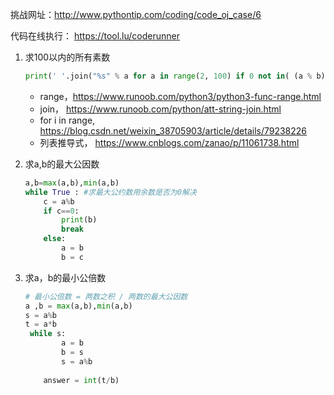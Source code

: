 挑战网址：http://www.pythontip.com/coding/code_oj_case/6

代码在线执行： https://tool.lu/coderunner

1. 求100以内的所有素数

   ```python
   print(' '.join("%s" % a for a in range(2, 100) if 0 not in( (a % b) for b in range(2, a) )) )
   ```

   - range，https://www.runoob.com/python3/python3-func-range.html
   - join， https://www.runoob.com/python/att-string-join.html
   - for i in range, https://blog.csdn.net/weixin_38705903/article/details/79238226
   - 列表推导式， https://www.cnblogs.com/zanao/p/11061738.html

2. 求a,b的最大公因数

   ```python
   a,b=max(a,b),min(a,b)
   while True : #求最大公约数用余数是否为0解决
       c = a%b
       if c==0: 
           print(b)
           break
       else:
           a = b
           b = c
   ```

3. 求a，b的最小公倍数

   ```python
   # 最小公倍数 = 两数之积 / 两数的最大公因数   
   a ,b = max(a,b),min(a,b)
   s = a%b
   t = a*b
    while s:
           a = b
           b = s 
           s = a%b
    
       answer = int(t/b)
   ```

   
